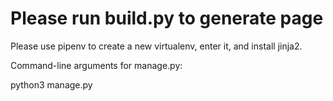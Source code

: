 # Please run build.py to generate page
Please use pipenv to create a new virtualenv, enter it, and install jinja2.

Command-line arguments for manage.py:
<p>python3 manage.py </p>
